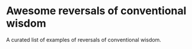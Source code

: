 # Awesome reversals of conventional wisdom

A curated list of examples of reversals of conventional wisdom.
